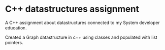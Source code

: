 # C++ datastructures assignment
A C++ assignment about datastructures connected to my System developer education.

Created a Graph datastructure in c++ using classes and populated with list pointers. 
